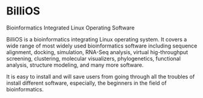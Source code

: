 # BilliOS
Bioinformatics Integrated Linux Operating Software

BilliOS is a bioinformatics integrating Linux operating system. It covers a wide range of most widely used bioinformatics software including sequence alignment, docking, simulation, RNA-Seq analysis, virtual hig-throughput screening, clustering, molecular visualizers, phylogenetics, functional analysis, structure modeling, and many more software.

It is easy to install and will save users from going through all the troubles of install different software, especially, the beginners in the field of bioinformatics.
